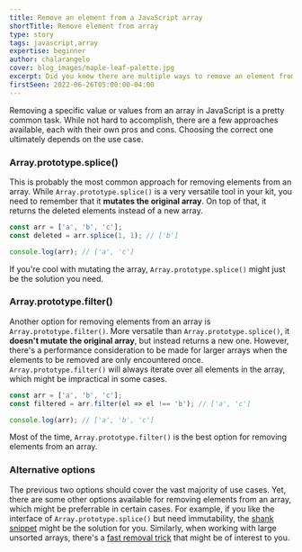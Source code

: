 ```yaml
---
title: Remove an element from a JavaScript array
shortTitle: Remove element from array
type: story
tags: javascript,array
expertise: beginner
author: chalarangelo
cover: blog_images/maple-leaf-palette.jpg
excerpt: Did you know there are multiple ways to remove an element from an array? Let's take a look.
firstSeen: 2022-06-26T05:00:00-04:00
---
```


Removing a specific value or values from an array in JavaScript is a pretty common task. While not hard to accomplish, there are a few approaches available, each with their own pros and cons. Choosing the correct one ultimately depends on the use case.

### Array.prototype.splice()

This is probably the most common approach for removing elements from an array. While `Array.prototype.splice()` is a very versatile tool in your kit, you need to remember that it **mutates the original array**. On top of that, it returns the deleted elements instead of a new array.

```js
const arr = ['a', 'b', 'c'];
const deleted = arr.splice(1, 1); // ['b']

console.log(arr); // ['a', 'c']
```

If you're cool with mutating the array, `Array.prototype.splice()` might just be the solution you need.

### Array.prototype.filter()

Another option for removing elements from an array is `Array.prototype.filter()`. More versatile than `Array.prototype.splice()`, it **doesn't mutate the original array**, but instead returns a new one. However, there's a performance consideration to be made for larger arrays when the elements to be removed are only encountered once. `Array.prototype.filter()` will always iterate over all elements in the array, which might be impractical in some cases.

```js
const arr = ['a', 'b', 'c'];
const filtered = arr.filter(el => el !== 'b'); // ['a', 'c']

console.log(arr); // ['a', 'b', 'c']
```

Most of the time, `Array.prototype.filter()` is the best option for removing elements from an array.

### Alternative options

The previous two options should cover the vast majority of use cases. Yet, there are some other options available for removing elements from an array, which might be preferrable in certain cases. For example, if you like the interface of `Array.prototype.splice()` but need immutability, the [shank snippet](/js/s/shank) might be the solution for you. Similarly, when working with large unsorted arrays, there's a [fast removal trick](/articles/s/js-fast-remove-array-element) that might be of interest to you.

